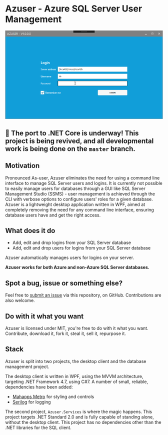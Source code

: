 # Azuser - Azure SQL Server User Management

![Azuser](https://github.com/Inzanit/azuser/blob/master/.resources/ReadMeIntro.gif?raw=true)

## 🎉 The port to .NET Core is underway! This project is being revived, and all developmental work is being done on the `master` branch.

## Motivation

Pronounced As-user, Azuser eliminates the need for using a command line interface to manage SQL Server users and logins. It is currently not possible to easily manage users for databases through a GUI like SQL Server Management Studio (SSMS) - user management is achieved through the CLI with verbose options to configure users' roles for a given database. Azuser is a lightweight desktop application written in WPF, aimed at completely removing the need for any command line interface, ensuring database users have and get the right access.

## What does it do

- Add, edit and drop logins from your SQL Server database
- Add, edit and drop users for logins from your SQL Server database

Azuser automatically manages users for logins on your server.

**Azuser works for both Azure and non-Azure SQL Server databases.**

## Spot a bug, issue or something else?

Feel free to [submit an issue](https://github.com/Inzanit/azuser/issues/new) via this repository, on GitHub. Contributions are also welcome.

## Do with it what you want

Azuser is licensed under MIT, you're free to do with it what you want. Contribute, download it, fork it, steal it, sell it, repurpose it.

## Stack

Azuser is split into two projects, the desktop client and the database management project.

The desktop client is written in WPF, using the MVVM architecture, targeting .NET Framework 4.7, using C#7. A number of small, reliable, dependencies have been added:

- [Mahapps Metro](https://github.com/MahApps/MahApps.Metro) for styling and controls
- [Serilog](https://github.com/serilog/serilog) for logging

The second project, `Azuser.Services` is where the magic happens. This project targets .NET Standard 2.0 and is fully capable of standing alone, without the desktop client. This project has no dependencies other than the .NET libraries for the SQL client.